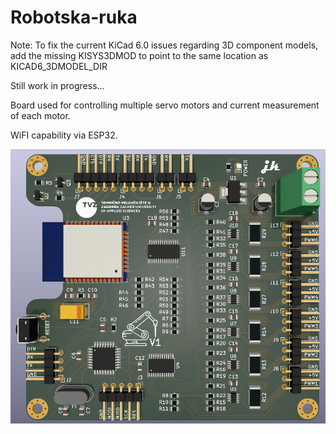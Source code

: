 # Robotska-ruka
Note: To fix the current KiCad 6.0 issues regarding 3D component models, add the missing KISYS3DMOD to point to the same location as KICAD6_3DMODEL_DIR

Still work in progress...

Board used for controlling multiple servo motors and current measurement of each motor.

WiFI capability via ESP32.


![](Images/PCB-model.PNG)
